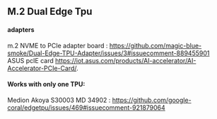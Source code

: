 ## M.2 Dual Edge Tpu
#### adapters
m.2 NVME to PCIe adapter board : https://github.com/magic-blue-smoke/Dual-Edge-TPU-Adapter/issues/3#issuecomment-889455901<br />
ASUS pcIE card https://iot.asus.com/products/AI-accelerator/AI-Accelerator-PCIe-Card/.
#### Works with only one TPU:<br/>
Medion Akoya S30003 MD 34902 : https://github.com/google-coral/edgetpu/issues/469#issuecomment-921879064
